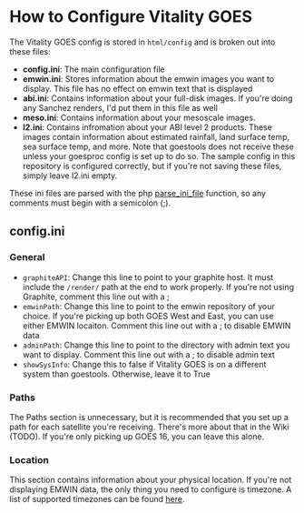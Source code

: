 # How to Configure Vitality GOES

The Vitality GOES config is stored in `html/config` and is broken out into these files:

* **config.ini**: The main configuration file
* **emwin.ini**: Stores information about the emwin images you want to display. This file has no effect on emwin text that is displayed
* **abi.ini**: Contains information about your full-disk images. If you're doing any Sanchez renders, I'd put them in this file as well
* **meso.ini**: Contains information about your mesoscale images.
* **l2.ini**: Contains infromation about your ABI level 2 products. These images contain information about estimated rainfall, land surface temp, sea surface temp, and more. Note that goestools does not receive these unless your goesproc config is set up to do so. The sample config in this repository is configured correctly, but if you're not saving these files, simply leave l2.ini empty.

These ini files are parsed with the php [parse_ini_file](https://www.php.net/manual/en/function.parse-ini-file.php) function, so any comments must begin with a semicolon (;).

## config.ini

### General
* `graphiteAPI`: Change this line to point to your graphite host. It must include the `/render/` path at the end to work properly. If you're not using Graphite, comment this line out with a ;
* `emwinPath`: Change this line to point to the emwin repository of your choice. If you're picking up both GOES West and East, you can use either EMWIN locaiton. Comment this line out with a ; to disable EMWIN data
* `adminPath`: Change this line to point to the directory with admin text you want to display. Comment this line out with a ; to disable admin text
* `showSysInfo`: Change this to false if Vitality GOES is on a different system than goestools. Otherwise, leave it to True

### Paths
The Paths section is unnecessary, but it is recommended that you set up a path for each satellite you're receiving. There's more about that in the Wiki (TODO). If you're only picking up GOES 16, you can leave this alone.

### Location
This section contains information about your physical location. If you're not displaying EMWIN data, the only thing you need to configure is timezone. A list of supported timezones can be found [here](https://www.php.net/manual/en/timezones.php).
